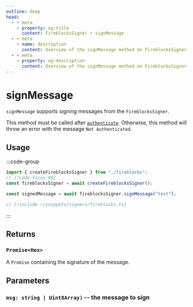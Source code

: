 ```yaml
---
outline: deep
head:
  - - meta
    - property: og:title
      content: FireblocksSigner • signMessage
  - - meta
    - name: description
      content: Overview of the signMessage method on FireblocksSigner
  - - meta
    - property: og:description
      content: Overview of the signMessage method on FireblocksSigner
---
```


# signMessage

`signMessage` supports signing messages from the `FireblocksSigner`.

This method must be called after [`authenticate`](/packages/aa-signers/fireblocks/authenticate). Otherwise, this method will throw an error with the message `Not Authenticated`.

## Usage

:::code-group

```ts [example.ts]
import { createFireblocksSigner } from "./fireblocks";
// [!code focus:99]
const fireblocksSigner = await createFireblocksSigner();

const signedMessage = await fireblocksSigner.signMessage("test");
```

```ts [fireblocks.ts]
// [!include ~/snippets/signers/fireblocks.ts]
```

:::

## Returns

### `Promise<Hex>`

A `Promise` containing the signature of the message.

## Parameters

### `msg: string | Uint8Array)` -- the message to sign
